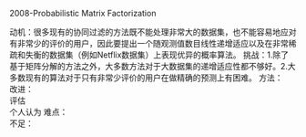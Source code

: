 
2008-Probabilistic Matrix Factorization  

动机：很多现有的协同过滤的方法既不能处理非常大的数据集，也不能容易地应对有非常少的评价的用户，因此要提出一个随观测值数目线性递增适应以及在非常稀疏和失衡的数据集（例如Netflix数据集）上表现优异的概率算法。
挑战：1.除了基于矩阵分解的方法之外，大多数方法对于大数据集的递增适应性都不够好。2.大多数现有的算法对于只有非常少评价的用户在做精确的预测上有困难。
方法：  
改进：  
评估  
个人认为 
难点：   
不足：  
